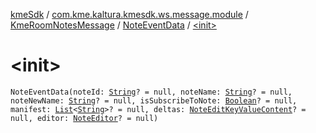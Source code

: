 [kmeSdk](../../../index.md) / [com.kme.kaltura.kmesdk.ws.message.module](../../index.md) / [KmeRoomNotesMessage](../index.md) / [NoteEventData](index.md) / [&lt;init&gt;](./-init-.md)

# &lt;init&gt;

`NoteEventData(noteId: `[`String`](https://kotlinlang.org/api/latest/jvm/stdlib/kotlin/-string/index.html)`? = null, noteName: `[`String`](https://kotlinlang.org/api/latest/jvm/stdlib/kotlin/-string/index.html)`? = null, noteNewName: `[`String`](https://kotlinlang.org/api/latest/jvm/stdlib/kotlin/-string/index.html)`? = null, isSubscribeToNote: `[`Boolean`](https://kotlinlang.org/api/latest/jvm/stdlib/kotlin/-boolean/index.html)`? = null, manifest: `[`List`](https://kotlinlang.org/api/latest/jvm/stdlib/kotlin.collections/-list/index.html)`<`[`String`](https://kotlinlang.org/api/latest/jvm/stdlib/kotlin/-string/index.html)`>? = null, deltas: `[`NoteEditKeyValueContent`](../-note-edit-key-value-content/index.md)`? = null, editor: `[`NoteEditor`](../-note-editor/index.md)`? = null)`